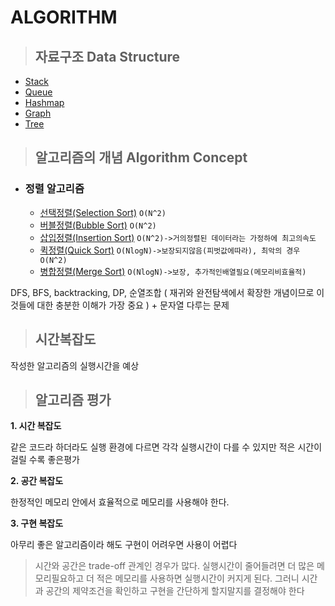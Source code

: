 # ALGORITHM

> ## 자료구조 Data Structure

- [Stack]()
- [Queue]()
- [Hashmap]()
- [Graph]()
- [Tree]()

> ## 알고리즘의 개념 Algorithm Concept

- ### 정렬 알고리즘
  - [선택정렬(Selection Sort)](https://github.com/euijunh/algorithm/blob/main/sort-selection-sort.md) `O(N^2)`
  - [버블정렬(Bubble Sort)](https://github.com/euijunh/algorithm/blob/main/sort-bubble-sort.md) `O(N^2)`
  - [삽입정렬(Insertion Sort)](https://github.com/euijunh/algorithm/blob/main/sort-insertion-sort.md) `O(N^2)->거의정렬된 데이터라는 가정하에 최고의속도`
  - [퀵정렬(Quick Sort)](https://github.com/euijunh/algorithm/blob/main/sort-quick-sort.md) `O(NlogN)->보장되지않음(피벗값에따라), 최악의 경우 O(N^2)`
  - [병합정렬(Merge Sort)](https://github.com/euijunh/algorithm/blob/main/sort-merge-sort.md) `O(NlogN)->보장, 추가적인배열필요(메모리비효율적)`

DFS, BFS, backtracking, DP, 순열조합 ( 재귀와 완전탐색에서 확장한 개념이므로 이것들에 대한 충분한 이해가 가장 중요 ) + 문자열 다루는 문제

> ## 시간복잡도
작성한 알고리즘의 실행시간을 예상


> ## 알고리즘 평가
**1. 시간 복잡도**

같은 코드라 하더라도 실행 환경에 다르면 각각 실행시간이 다를 수 있지만 적은 시간이 걸릴 수록 좋은평가

**2. 공간 복잡도**

한정적인 메모리 안에서 효율적으로 메모리를 사용해야 한다.

**3. 구현 복잡도**

아무리 좋은 알고리즘이라 해도 구현이 어려우면 사용이 어렵다


> 시간와 공간은 trade-off 관계인 경우가 많다. 실행시간이 줄어들려면 더 많은 메모리필요하고 더 적은 메모리를 사용하면 실행시간이 커지게 된다.
> 그러니 시간과 공간의 제약조건을 확인하고 구현을 간단하게 할지말지를 결정해야 한다



















